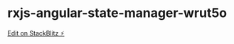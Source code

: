 # rxjs-angular-state-manager-wrut5o

[Edit on StackBlitz ⚡️](https://stackblitz.com/edit/rxjs-angular-state-manager-wrut5o)